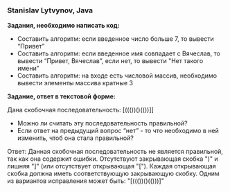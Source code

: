 ### Stanislav Lytvynov, Java

**Задания, необходимо написать код:**

- Составить алгоритм: если введенное число больше 7, то вывести “Привет”
- Составить алгоритм: если введенное имя совпадает с Вячеслав, то вывести “Привет, Вячеслав”, если нет, то вывести "Нет такого имени"
- Составить алгоритм: на входе есть числовой массив, необходимо вывести элементы массива кратные 3


**Задание, ответ в текстовой форме:**

Дана скобочная последовательность: [((())()(())]]
- Можно ли считать эту последовательность правильной?
- Если ответ на предыдущий вопрос “нет” - то что необходимо в ней изменить, чтоб она стала правильной?

Ответ:
Данная скобочная последовательность не является правильной, так как она содержит ошибки. Отсутствуют закрывающая скобка ")" и лишняя "]" (или отсутствует открывающая "["). 
Каждая открывающая скобка должна иметь соответствующую закрывающую скобку.
Одним из вариантов исправления может быть: "[((())()(()))]"
